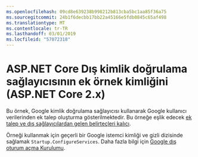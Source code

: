 ```yaml
---
ms.openlocfilehash: 09cd8e639238b998212b813cba5bc1aa85f36a75
ms.sourcegitcommit: 24b1f6decbb17bb22a45166e5fdb0845c65af498
ms.translationtype: MT
ms.contentlocale: tr-TR
ms.lasthandoff: 03/01/2019
ms.locfileid: "57072318"
---
```

# <a name="aspnet-core-external-authentication-provider-additional-claims-sample-aspnet-core-2x"></a>ASP.NET Core Dış kimlik doğrulama sağlayıcısının ek örnek kimliğini (ASP.NET Core 2.x)

Bu örnek, Google kimlik doğrulama sağlayıcısı kullanarak Google kullanıcı verilerinden ek talep oluşturma gösterilmektedir. Bu örneğe eşlik edecek [ek talep ve dış sağlayıcılardan gelen belirteçleri kalıcı](https://docs.microsoft.com/aspnet/core/security/authentication/social/additional-claims).

Örneği kullanmak için geçerli bir Google istemci kimliği ve gizli dizisinde sağlamak `Startup.ConfigureServices`. Daha fazla bilgi için [Google dış oturum açma Kurulumu](https://docs.microsoft.com/aspnet/core/security/authentication/social/google-logins).
